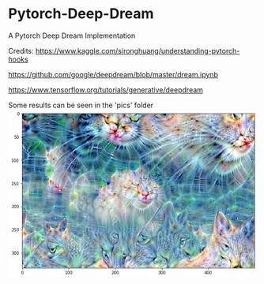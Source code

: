 # Pytorch-Deep-Dream
A Pytorch Deep Dream Implementation

Credits:
https://www.kaggle.com/sironghuang/understanding-pytorch-hooks

https://github.com/google/deepdream/blob/master/dream.ipynb

https://www.tensorflow.org/tutorials/generative/deepdream

Some results can be seen in the 'pics' folder
![](https://raw.githubusercontent.com/juanigp/Pytorch-Deep-Dream/master/pics/catrip.png)
